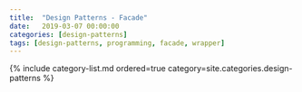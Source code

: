 ```yaml
---
title:  "Design Patterns - Facade"
date:   2019-03-07 00:00:00
categories: [design-patterns]
tags: [design-patterns, programming, facade, wrapper]
---
```


{% include category-list.md ordered=true category=site.categories.design-patterns %}
